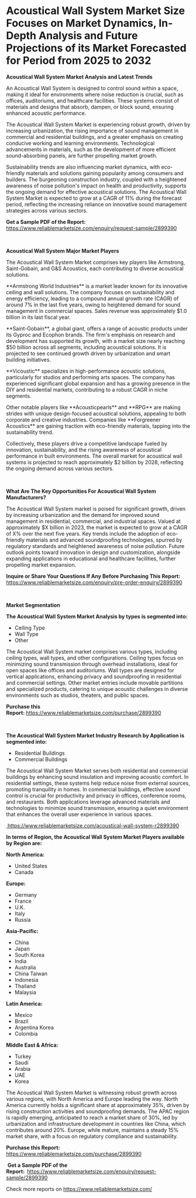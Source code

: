 <p><h1>Acoustical Wall System Market Size Focuses on Market Dynamics, In-Depth Analysis and Future Projections of its Market Forecasted for Period from 2025 to 2032</h1></p><p><strong>Acoustical Wall System Market Analysis and Latest Trends</strong></p>
<p><p>An Acoustical Wall System is designed to control sound within a space, making it ideal for environments where noise reduction is crucial, such as offices, auditoriums, and healthcare facilities. These systems consist of materials and designs that absorb, dampen, or block sound, ensuring enhanced acoustic performance.</p><p>The Acoustical Wall System Market is experiencing robust growth, driven by increasing urbanization, the rising importance of sound management in commercial and residential buildings, and a greater emphasis on creating conducive working and learning environments. Technological advancements in materials, such as the development of more efficient sound-absorbing panels, are further propelling market growth. </p><p>Sustainability trends are also influencing market dynamics, with eco-friendly materials and solutions gaining popularity among consumers and builders. The burgeoning construction industry, coupled with a heightened awareness of noise pollution's impact on health and productivity, supports the ongoing demand for effective acoustical solutions. The Acoustical Wall System Market is expected to grow at a CAGR of 11% during the forecast period, reflecting the increasing reliance on innovative sound management strategies across various sectors.</p></p>
<p><strong>Get a Sample PDF of the Report:&nbsp;</strong> <a href="https://www.reliablemarketsize.com/enquiry/request-sample/2899390?utm_campaign=2944&utm_medium=2&utm_source=Github&utm_content=ia&utm_term=15032025&utm_id=acoustical-wall-system">https://www.reliablemarketsize.com/enquiry/request-sample/2899390</a></p>
<p>&nbsp;</p>
<p><strong>Acoustical Wall System Major Market Players</strong></p>
<p><p>The Acoustical Wall System Market comprises key players like Armstrong, Saint-Gobain, and G&S Acoustics, each contributing to diverse acoustical solutions. </p><p>**Armstrong World Industries** is a market leader known for its innovative ceiling and wall solutions. The company focuses on sustainability and energy efficiency, leading to a compound annual growth rate (CAGR) of around 7% in the last five years, owing to heightened demand for sound management in commercial spaces. Sales revenue was approximately $1.0 billion in its last fiscal year.</p><p>**Saint-Gobain**, a global giant, offers a range of acoustic products under its Gyproc and Ecophon brands. The firm's emphasis on research and development has supported its growth, with a market size nearly reaching $50 billion across all segments, including acoustical solutions. It is projected to see continued growth driven by urbanization and smart building initiatives.</p><p>**Vicoustic** specializes in high-performance acoustic solutions, particularly for studios and performing arts spaces. The company has experienced significant global expansion and has a growing presence in the DIY and residential markets, contributing to a robust CAGR in niche segments.</p><p>Other notable players like **Acousticpearls** and **RPG** are making strides with unique design-focused acoustical solutions, appealing to both corporate and creative industries. Companies like **Forgreener Acoustics** are gaining traction with eco-friendly materials, tapping into the sustainability trend.</p><p>Collectively, these players drive a competitive landscape fueled by innovation, sustainability, and the rising awareness of acoustical performance in built environments. The overall market for acoustical wall systems is projected to reach approximately $2 billion by 2028, reflecting the ongoing demand across various sectors.</p></p>
<p>&nbsp;</p>
<p><strong>What Are The Key Opportunities For Acoustical Wall System Manufacturers?</strong></p>
<p><p>The Acoustical Wall System market is poised for significant growth, driven by increasing urbanization and the demand for improved sound management in residential, commercial, and industrial spaces. Valued at approximately $X billion in 2023, the market is expected to grow at a CAGR of X% over the next five years. Key trends include the adoption of eco-friendly materials and advanced soundproofing technologies, spurred by regulatory standards and heightened awareness of noise pollution. Future outlook points toward innovation in design and customization, alongside expanding applications in educational and healthcare facilities, further propelling market expansion.</p></p>
<p><strong>Inquire or Share Your Questions If Any Before Purchasing This Report:</strong> <a href="https://www.reliablemarketsize.com/enquiry/pre-order-enquiry/2899390?utm_campaign=2944&utm_medium=2&utm_source=Github&utm_content=ia&utm_term=15032025&utm_id=acoustical-wall-system">https://www.reliablemarketsize.com/enquiry/pre-order-enquiry/2899390</a></p>
<p>&nbsp;</p>
<p><strong>Market Segmentation</strong></p>
<p><strong>The Acoustical Wall System Market Analysis by types is segmented into:</strong></p>
<p><ul><li>Ceiling Type</li><li>Wall Type</li><li>Other</li></ul></p>
<p><p>The Acoustical Wall System market comprises various types, including ceiling types, wall types, and other configurations. Ceiling types focus on minimizing sound transmission through overhead installations, ideal for open spaces like offices and auditoriums. Wall types are designed for vertical applications, enhancing privacy and soundproofing in residential and commercial settings. Other market entries include movable partitions and specialized products, catering to unique acoustic challenges in diverse environments such as studios, theaters, and public spaces.</p></p>
<p><strong>Purchase this Report:&nbsp;</strong><a href="https://www.reliablemarketsize.com/purchase/2899390?utm_campaign=2944&utm_medium=2&utm_source=Github&utm_content=ia&utm_term=15032025&utm_id=acoustical-wall-system">https://www.reliablemarketsize.com/purchase/2899390</a></p>
<p>&nbsp;</p>
<p><strong>The Acoustical Wall System Market Industry Research by Application is segmented into:</strong></p>
<p><ul><li>Residential Buildings</li><li>Commercial Buildings</li></ul></p>
<p><p>The Acoustical Wall System Market serves both residential and commercial buildings by enhancing sound insulation and improving acoustic comfort. In residential settings, these systems help reduce noise from external sources, promoting tranquility in homes. In commercial buildings, effective sound control is crucial for productivity and privacy in offices, conference rooms, and restaurants. Both applications leverage advanced materials and technologies to minimize sound transmission, ensuring a quiet environment that enhances the overall user experience in various spaces.</p></p>
<p><a href="https://www.reliablemarketsize.com/acoustical-wall-system-r2899390?utm_campaign=2944&utm_medium=2&utm_source=Github&utm_content=ia&utm_term=15032025&utm_id=acoustical-wall-system">&nbsp;https://www.reliablemarketsize.com/acoustical-wall-system-r2899390</a></p>
<p><strong>In terms of Region, the Acoustical Wall System Market Players available by Region are:</strong></p>
<p>
    <p> <strong> North America: </strong>
        <ul>
            <li>United States</li>
            <li>Canada</li>
        </ul>
        </p> 
    <p> <strong> Europe: </strong>
        <ul>
            <li>Germany</li>
            <li>France</li>
            <li>U.K.</li>
            <li>Italy</li>
            <li>Russia</li>
        </ul>
        </p> 
    <p> <strong> Asia-Pacific: </strong>
        <ul>
            <li>China</li>
            <li>Japan</li>
            <li>South Korea</li>
            <li>India</li>
            <li>Australia</li>
            <li>China Taiwan</li>
            <li>Indonesia</li>
            <li>Thailand</li>
            <li>Malaysia</li>
        </ul>
        </p> 
    <p> <strong> Latin America: </strong>
        <ul>
            <li>Mexico</li>
            <li>Brazil</li>
            <li>Argentina Korea</li>
            <li>Colombia</li>
        </ul>
        </p> 
    <p> <strong> Middle East & Africa: </strong>
        <ul>
            <li>Turkey</li>
            <li>Saudi</li>
            <li>Arabia</li>
            <li>UAE</li>
            <li>Korea</li>
        </ul>
    </p>
    </p>
<p><p>The Acoustical Wall System Market is witnessing robust growth across various regions, with North America and Europe leading the way. North America currently holds a significant share at approximately 35%, driven by rising construction activities and soundproofing demands. The APAC region is rapidly emerging, anticipated to reach a market share of 30%, led by urbanization and infrastructure development in countries like China, which contributes around 20%. Europe, while mature, maintains a steady 15% market share, with a focus on regulatory compliance and sustainability.</p></p>
<p><strong>Purchase this Report: </strong><a href="https://www.reliablemarketsize.com/purchase/2899390?utm_campaign=2944&utm_medium=2&utm_source=Github&utm_content=ia&utm_term=15032025&utm_id=acoustical-wall-system">https://www.reliablemarketsize.com/purchase/2899390</a></p>
<p>&nbsp;<strong>Get a Sample PDF of the Report:&nbsp;&nbsp;</strong><a href="https://www.reliablemarketsize.com/enquiry/request-sample/2899390?utm_campaign=2944&utm_medium=2&utm_source=Github&utm_content=ia&utm_term=15032025&utm_id=acoustical-wall-system">https://www.reliablemarketsize.com/enquiry/request-sample/2899390</a></p>
<p><strong></strong></p>
<p>Check more reports on <a href="https://www.reliablemarketsize.com/?utm_campaign=2944&utm_medium=2&utm_source=Github&utm_content=ia&utm_term=15032025&utm_id=acoustical-wall-system">https://www.reliablemarketsize.com/</a></p>